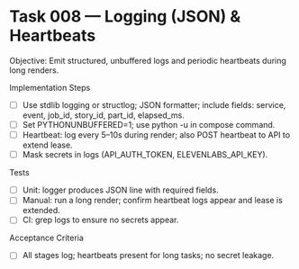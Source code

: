 # Task 008 — Logging (JSON) & Heartbeats

Objective: Emit structured, unbuffered logs and periodic heartbeats during long renders.

Implementation Steps
- [ ] Use stdlib logging or structlog; JSON formatter; include fields: service, event, job_id, story_id, part_id, elapsed_ms.
- [ ] Set PYTHONUNBUFFERED=1; use python -u in compose command.
- [ ] Heartbeat: log every 5–10s during render; also POST heartbeat to API to extend lease.
- [ ] Mask secrets in logs (API_AUTH_TOKEN, ELEVENLABS_API_KEY).

Tests
- [ ] Unit: logger produces JSON line with required fields.
- [ ] Manual: run a long render; confirm heartbeat logs appear and lease is extended.
- [ ] CI: grep logs to ensure no secrets appear.

Acceptance Criteria
- [ ] All stages log; heartbeats present for long tasks; no secret leakage.
